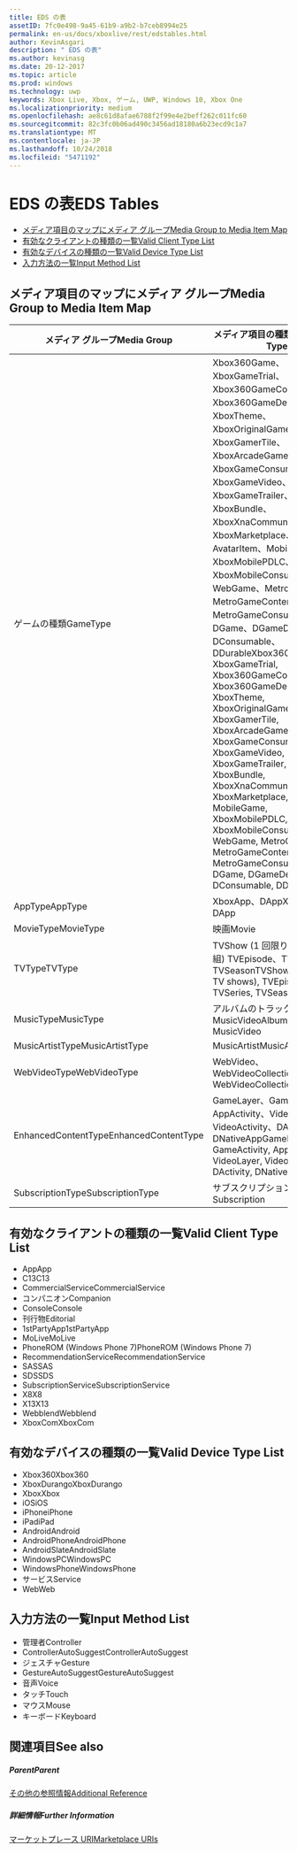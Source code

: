 ```yaml
---
title: EDS の表
assetID: 7fc0e498-9a45-61b9-a9b2-b7ceb8994e25
permalink: en-us/docs/xboxlive/rest/edstables.html
author: KevinAsgari
description: " EDS の表"
ms.author: kevinasg
ms.date: 20-12-2017
ms.topic: article
ms.prod: windows
ms.technology: uwp
keywords: Xbox Live, Xbox, ゲーム, UWP, Windows 10, Xbox One
ms.localizationpriority: medium
ms.openlocfilehash: ae8c61d8afae6788f2f99e4e2beff262c011fc60
ms.sourcegitcommit: 82c3fc0b06ad490c3456ad18180a6b23ecd9c1a7
ms.translationtype: MT
ms.contentlocale: ja-JP
ms.lasthandoff: 10/24/2018
ms.locfileid: "5471192"
---
```

# <a name="eds-tables"></a><span data-ttu-id="48ee5-104">EDS の表</span><span class="sxs-lookup"><span data-stu-id="48ee5-104">EDS Tables</span></span>

  * [<span data-ttu-id="48ee5-105">メディア項目のマップにメディア グループ</span><span class="sxs-lookup"><span data-stu-id="48ee5-105">Media Group to Media Item Map</span></span>](#ID4EQ)
  * [<span data-ttu-id="48ee5-106">有効なクライアントの種類の一覧</span><span class="sxs-lookup"><span data-stu-id="48ee5-106">Valid Client Type List</span></span>](#ID4EFD)
  * [<span data-ttu-id="48ee5-107">有効なデバイスの種類の一覧</span><span class="sxs-lookup"><span data-stu-id="48ee5-107">Valid Device Type List</span></span>](#ID4EPE)
  * [<span data-ttu-id="48ee5-108">入力方法の一覧</span><span class="sxs-lookup"><span data-stu-id="48ee5-108">Input Method List</span></span>](#ID4ERF)

<a id="ID4EQ"></a>


## <a name="media-group-to-media-item-map"></a><span data-ttu-id="48ee5-109">メディア項目のマップにメディア グループ</span><span class="sxs-lookup"><span data-stu-id="48ee5-109">Media Group to Media Item Map</span></span>

| <span data-ttu-id="48ee5-110">メディア グループ</span><span class="sxs-lookup"><span data-stu-id="48ee5-110">Media Group</span></span>| <span data-ttu-id="48ee5-111">メディア項目の種類</span><span class="sxs-lookup"><span data-stu-id="48ee5-111">Media Item Type</span></span>| 
| --- | --- |
| <span data-ttu-id="48ee5-112">ゲームの種類</span><span class="sxs-lookup"><span data-stu-id="48ee5-112">GameType</span></span>| <span data-ttu-id="48ee5-113">Xbox360Game、XboxGameTrial、Xbox360GameContent、Xbox360GameDemo、XboxTheme、XboxOriginalGame、XboxGamerTile、XboxArcadeGame、XboxGameConsumable、XboxGameVideo、XboxGameTrailer、XboxBundle、XboxXnaCommunityGame、XboxMarketplace、AvatarItem、MobileGame、XboxMobilePDLC、XboxMobileConsumable、WebGame、MetroGame、MetroGameContent、MetroGameConsumable、DGame、DGameDemo、DConsumable、DDurable</span><span class="sxs-lookup"><span data-stu-id="48ee5-113">Xbox360Game, XboxGameTrial, Xbox360GameContent, Xbox360GameDemo, XboxTheme, XboxOriginalGame, XboxGamerTile, XboxArcadeGame, XboxGameConsumable, XboxGameVideo, XboxGameTrailer, XboxBundle, XboxXnaCommunityGame, XboxMarketplace, AvatarItem, MobileGame, XboxMobilePDLC, XboxMobileConsumable, WebGame, MetroGame, MetroGameContent, MetroGameConsumable, DGame, DGameDemo, DConsumable, DDurable</span></span>|
| <span data-ttu-id="48ee5-114">AppType</span><span class="sxs-lookup"><span data-stu-id="48ee5-114">AppType</span></span>| <span data-ttu-id="48ee5-115">XboxApp、DApp</span><span class="sxs-lookup"><span data-stu-id="48ee5-115">XboxApp, DApp</span></span>|
| <span data-ttu-id="48ee5-116">MovieType</span><span class="sxs-lookup"><span data-stu-id="48ee5-116">MovieType</span></span>| <span data-ttu-id="48ee5-117">映画</span><span class="sxs-lookup"><span data-stu-id="48ee5-117">Movie</span></span>|
| <span data-ttu-id="48ee5-118">TVType</span><span class="sxs-lookup"><span data-stu-id="48ee5-118">TVType</span></span>| <span data-ttu-id="48ee5-119">TVShow (1 回限りのテレビ番組) TVEpisode、TVSeries、TVSeason</span><span class="sxs-lookup"><span data-stu-id="48ee5-119">TVShow (one-off TV shows), TVEpisode, TVSeries, TVSeason</span></span>|
| <span data-ttu-id="48ee5-120">MusicType</span><span class="sxs-lookup"><span data-stu-id="48ee5-120">MusicType</span></span>| <span data-ttu-id="48ee5-121">アルバムのトラックで MusicVideo</span><span class="sxs-lookup"><span data-stu-id="48ee5-121">Album, Track, MusicVideo</span></span>|
| <span data-ttu-id="48ee5-122">MusicArtistType</span><span class="sxs-lookup"><span data-stu-id="48ee5-122">MusicArtistType</span></span>| <span data-ttu-id="48ee5-123">MusicArtist</span><span class="sxs-lookup"><span data-stu-id="48ee5-123">MusicArtist</span></span>|
| <span data-ttu-id="48ee5-124">WebVideoType</span><span class="sxs-lookup"><span data-stu-id="48ee5-124">WebVideoType</span></span>| <span data-ttu-id="48ee5-125">WebVideo、WebVideoCollection</span><span class="sxs-lookup"><span data-stu-id="48ee5-125">WebVideo, WebVideoCollection</span></span>|
| <span data-ttu-id="48ee5-126">EnhancedContentType</span><span class="sxs-lookup"><span data-stu-id="48ee5-126">EnhancedContentType</span></span>| <span data-ttu-id="48ee5-127">GameLayer、GameActivity、AppActivity、VideoLayer、VideoActivity、DActivity、DNativeApp</span><span class="sxs-lookup"><span data-stu-id="48ee5-127">GameLayer, GameActivity, AppActivity, VideoLayer, VideoActivity, DActivity, DNativeApp</span></span>|
| <span data-ttu-id="48ee5-128">SubscriptionType</span><span class="sxs-lookup"><span data-stu-id="48ee5-128">SubscriptionType</span></span>| <span data-ttu-id="48ee5-129">サブスクリプション</span><span class="sxs-lookup"><span data-stu-id="48ee5-129">Subscription</span></span>|

<a id="ID4EFD"></a>


## <a name="valid-client-type-list"></a><span data-ttu-id="48ee5-130">有効なクライアントの種類の一覧</span><span class="sxs-lookup"><span data-stu-id="48ee5-130">Valid Client Type List</span></span>

   * <span data-ttu-id="48ee5-131">App</span><span class="sxs-lookup"><span data-stu-id="48ee5-131">App</span></span>
   * <span data-ttu-id="48ee5-132">C13</span><span class="sxs-lookup"><span data-stu-id="48ee5-132">C13</span></span>
   * <span data-ttu-id="48ee5-133">CommercialService</span><span class="sxs-lookup"><span data-stu-id="48ee5-133">CommercialService</span></span>
   * <span data-ttu-id="48ee5-134">コンパニオン</span><span class="sxs-lookup"><span data-stu-id="48ee5-134">Companion</span></span>
   * <span data-ttu-id="48ee5-135">Console</span><span class="sxs-lookup"><span data-stu-id="48ee5-135">Console</span></span>
   * <span data-ttu-id="48ee5-136">刊行物</span><span class="sxs-lookup"><span data-stu-id="48ee5-136">Editorial</span></span>
   * <span data-ttu-id="48ee5-137">1stPartyApp</span><span class="sxs-lookup"><span data-stu-id="48ee5-137">1stPartyApp</span></span>
   * <span data-ttu-id="48ee5-138">MoLive</span><span class="sxs-lookup"><span data-stu-id="48ee5-138">MoLive</span></span>
   * <span data-ttu-id="48ee5-139">PhoneROM (Windows Phone 7)</span><span class="sxs-lookup"><span data-stu-id="48ee5-139">PhoneROM (Windows Phone 7)</span></span>
   * <span data-ttu-id="48ee5-140">RecommendationService</span><span class="sxs-lookup"><span data-stu-id="48ee5-140">RecommendationService</span></span>
   * <span data-ttu-id="48ee5-141">SAS</span><span class="sxs-lookup"><span data-stu-id="48ee5-141">SAS</span></span>
   * <span data-ttu-id="48ee5-142">SDS</span><span class="sxs-lookup"><span data-stu-id="48ee5-142">SDS</span></span>
   * <span data-ttu-id="48ee5-143">SubscriptionService</span><span class="sxs-lookup"><span data-stu-id="48ee5-143">SubscriptionService</span></span>
   * <span data-ttu-id="48ee5-144">X8</span><span class="sxs-lookup"><span data-stu-id="48ee5-144">X8</span></span>
   * <span data-ttu-id="48ee5-145">X13</span><span class="sxs-lookup"><span data-stu-id="48ee5-145">X13</span></span>
   * <span data-ttu-id="48ee5-146">Webblend</span><span class="sxs-lookup"><span data-stu-id="48ee5-146">Webblend</span></span>
   * <span data-ttu-id="48ee5-147">XboxCom</span><span class="sxs-lookup"><span data-stu-id="48ee5-147">XboxCom</span></span>

<a id="ID4EPE"></a>


## <a name="valid-device-type-list"></a><span data-ttu-id="48ee5-148">有効なデバイスの種類の一覧</span><span class="sxs-lookup"><span data-stu-id="48ee5-148">Valid Device Type List</span></span>

   * <span data-ttu-id="48ee5-149">Xbox360</span><span class="sxs-lookup"><span data-stu-id="48ee5-149">Xbox360</span></span>
   * <span data-ttu-id="48ee5-150">XboxDurango</span><span class="sxs-lookup"><span data-stu-id="48ee5-150">XboxDurango</span></span>
   * <span data-ttu-id="48ee5-151">Xbox</span><span class="sxs-lookup"><span data-stu-id="48ee5-151">Xbox</span></span>
   * <span data-ttu-id="48ee5-152">iOS</span><span class="sxs-lookup"><span data-stu-id="48ee5-152">iOS</span></span>
   * <span data-ttu-id="48ee5-153">iPhone</span><span class="sxs-lookup"><span data-stu-id="48ee5-153">iPhone</span></span>
   * <span data-ttu-id="48ee5-154">iPad</span><span class="sxs-lookup"><span data-stu-id="48ee5-154">iPad</span></span>
   * <span data-ttu-id="48ee5-155">Android</span><span class="sxs-lookup"><span data-stu-id="48ee5-155">Android</span></span>
   * <span data-ttu-id="48ee5-156">AndroidPhone</span><span class="sxs-lookup"><span data-stu-id="48ee5-156">AndroidPhone</span></span>
   * <span data-ttu-id="48ee5-157">AndroidSlate</span><span class="sxs-lookup"><span data-stu-id="48ee5-157">AndroidSlate</span></span>
   * <span data-ttu-id="48ee5-158">WindowsPC</span><span class="sxs-lookup"><span data-stu-id="48ee5-158">WindowsPC</span></span>
   * <span data-ttu-id="48ee5-159">WindowsPhone</span><span class="sxs-lookup"><span data-stu-id="48ee5-159">WindowsPhone</span></span>
   * <span data-ttu-id="48ee5-160">サービス</span><span class="sxs-lookup"><span data-stu-id="48ee5-160">Service</span></span>
   * <span data-ttu-id="48ee5-161">Web</span><span class="sxs-lookup"><span data-stu-id="48ee5-161">Web</span></span>

<a id="ID4ERF"></a>


## <a name="input-method-list"></a><span data-ttu-id="48ee5-162">入力方法の一覧</span><span class="sxs-lookup"><span data-stu-id="48ee5-162">Input Method List</span></span>

   * <span data-ttu-id="48ee5-163">管理者</span><span class="sxs-lookup"><span data-stu-id="48ee5-163">Controller</span></span>
   * <span data-ttu-id="48ee5-164">ControllerAutoSuggest</span><span class="sxs-lookup"><span data-stu-id="48ee5-164">ControllerAutoSuggest</span></span>
   * <span data-ttu-id="48ee5-165">ジェスチャ</span><span class="sxs-lookup"><span data-stu-id="48ee5-165">Gesture</span></span>
   * <span data-ttu-id="48ee5-166">GestureAutoSuggest</span><span class="sxs-lookup"><span data-stu-id="48ee5-166">GestureAutoSuggest</span></span>
   * <span data-ttu-id="48ee5-167">音声</span><span class="sxs-lookup"><span data-stu-id="48ee5-167">Voice</span></span>
   * <span data-ttu-id="48ee5-168">タッチ</span><span class="sxs-lookup"><span data-stu-id="48ee5-168">Touch</span></span>
   * <span data-ttu-id="48ee5-169">マウス</span><span class="sxs-lookup"><span data-stu-id="48ee5-169">Mouse</span></span>
   * <span data-ttu-id="48ee5-170">キーボード</span><span class="sxs-lookup"><span data-stu-id="48ee5-170">Keyboard</span></span>

<a id="ID4EJG"></a>


## <a name="see-also"></a><span data-ttu-id="48ee5-171">関連項目</span><span class="sxs-lookup"><span data-stu-id="48ee5-171">See also</span></span>

<a id="ID4ELG"></a>


##### <a name="parent"></a><span data-ttu-id="48ee5-172">Parent</span><span class="sxs-lookup"><span data-stu-id="48ee5-172">Parent</span></span>  

[<span data-ttu-id="48ee5-173">その他の参照情報</span><span class="sxs-lookup"><span data-stu-id="48ee5-173">Additional Reference</span></span>](atoc-xboxlivews-reference-additional.md)


<a id="ID4EXG"></a>


##### <a name="further-information"></a><span data-ttu-id="48ee5-174">詳細情報</span><span class="sxs-lookup"><span data-stu-id="48ee5-174">Further Information</span></span>

[<span data-ttu-id="48ee5-175">マーケットプレース URI</span><span class="sxs-lookup"><span data-stu-id="48ee5-175">Marketplace URIs</span></span>](../uri/marketplace/atoc-reference-marketplace.md)
